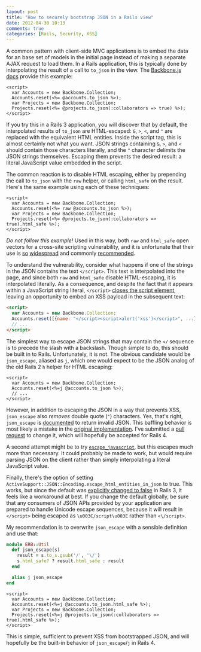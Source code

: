 ```yaml
---
layout: post
title: "How to securely bootstrap JSON in a Rails view"
date: 2012-04-30 10:13
comments: true
categories: [Rails, Security, XSS]
---
```

A common pattern with client-side MVC applications is to embed the data for an
base set of models in the initial page instead of making a separate AJAX request to
load them. In a Rails application, this is typically done by interpolating the
result of a call to `to_json` in the view. The [Backbone.js docs](http://backbonejs.org/#FAQ-bootstrap)
provide this example:

``` erb
<script>
  var Accounts = new Backbone.Collection;
  Accounts.reset(<%= @accounts.to_json %>);
  var Projects = new Backbone.Collection;
  Projects.reset(<%= @projects.to_json(:collaborators => true) %>);
</script>
```

If you try this in a Rails 3 application, you will discover that by default,
the interpolated results of `to_json` are HTML-escaped: `&`, `>`, `<`, and `"`
are replaced with the equivalent HTML entities. Inside the script tag, this is
almost certainly not what you want. JSON strings containing `&`, `>`, and `<`
should contain those characters literally, and the `"` character delimits the
JSON strings themselves. Escaping them prevents the desired result:
a literal JavaScript value embedded in the script.

The common reaction is to disable HTML escaping, either by prepending the call
to `to_json` with the `raw` helper, or calling `html_safe` on the result. Here's
the same example using each of these techniques:

``` erb DO NOT FOLLOW THIS EXAMPLE
<script>
  var Accounts = new Backbone.Collection;
  Accounts.reset(<%= raw @accounts.to_json %>);
  var Projects = new Backbone.Collection;
  Projects.reset(<%= @projects.to_json(:collaborators => true).html_safe %>);
</script>
```

_Do not follow this example!_ Used in this way, both `raw` and `html_safe` open
vectors for a cross-site scripting vulnerability, and it is unfortunate that their
use is [so](https://github.com/search?utf8=%E2%9C%93&q=raw+to_json&repo=&langOverride=&start_value=1&type=Code&language=HTML%2BERB)
[widespread](https://github.com/search?utf8=%E2%9C%93&q=to_json+html_safe&repo=&langOverride=&start_value=1&type=Code&language=HTML%2BERB) and
commonly [recommended](http://stackoverflow.com/a/3758055/52207).

To understand the vulnerability, consider what happens if one of the strings
in the JSON contains the text `</script>`. This text is interpolated
into the page, and since both `raw` and `html_safe` disable HTML-escaping, it
is interpolated literally. As a consequence, and despite the fact that it appears
within a JavaScript string literal, `</script>` [closes the script element](http://mathiasbynens.be/notes/etago),
leaving an opportunity to embed an XSS payload in the subsequent text:

``` html
<script>
  var Accounts = new Backbone.Collection;
  Accounts.reset([{name: "</script><script>alert('xss')</script>", ...}]);
  // ...
</script>
```

The simplest way to escape JSON strings that may contain the `</` sequence
is to precede the slash with a backslash. Though simple to do, this should be built
in to Rails. Unfortunately, it is not. The obvious candidate would be `json_escape`,
aliased as `j`, which one would expect to be the JSON analog of the old Rails 2 `h` helper
for HTML escaping:

``` erb
<script>
  var Accounts = new Backbone.Collection;
  Accounts.reset(<%=j @accounts.to_json %>);
  // ...
</script>
```

However, in addition to escaping the JSON in a way that prevents XSS, `json_escape`
also _removes_ double quote (`"`) characters. Yes, that's right, `json_escape`
is [documented](http://api.rubyonrails.org/classes/ERB/Util.html#method-c-json_escape)
to return invalid JSON. This baffling behavior is most likely a mistake in the
[original implementation](https://github.com/rails/rails/commit/0ff7a2d89fc95dcb0a32ed92aab7156b0778a7ea).
I've submitted a [pull request](https://github.com/rails/rails/pull/6094) to change it, which will hopefully be accepted for Rails 4.

A second attempt might be to try [`escape_javascript`](http://api.rubyonrails.org/classes/ActionView/Helpers/JavaScriptHelper.html#method-i-escape_javascript),
but this escapes much more than necessary. It could probably be made to work, but would
require parsing JSON on the client rather than simply interpolating a literal JavaScript
value.

Finally, there's the option of setting `ActiveSupport::JSON::Encoding.escape_html_entities_in_json`
to true. This works, but since the default was [explicitly changed to false](https://github.com/rails/rails/commit/6042067c0b20602e72954450e9e8a19dfa8a9f7d)
in Rails 3, it feels like a workaround at best. If you change the default globally, be sure
that any consumers of JSON APIs provided by your application are prepared to handle
Unicode escape sequences, because it will result in `</script>` being escaped as
`\u003C/script\u003E` rather than `<\/script>`.

My recommendation is to overwrite `json_escape` with a sensible definition and use
that:

``` ruby config/initializers/json_escape.rb
module ERB::Util
  def json_escape(s)
    result = s.to_s.gsub('/', '\/')
    s.html_safe? ? result.html_safe : result
  end

  alias j json_escape
end
```

``` erb view.html.erb
<script>
  var Accounts = new Backbone.Collection;
  Accounts.reset(<%=j @accounts.to_json.html_safe %>);
  var Projects = new Backbone.Collection;
  Projects.reset(<%=j @projects.to_json(:collaborators => true).html_safe %>);
</script>
```

This is simple, sufficient to prevent XSS from bootstrapped JSON, and will hopefully
be the built-in behavior of `json_escape`/`j` in Rails 4.
